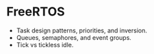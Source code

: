 # FreeRTOS
- Task design patterns, priorities, and inversion.
- Queues, semaphores, and event groups.
- Tick vs tickless idle.
